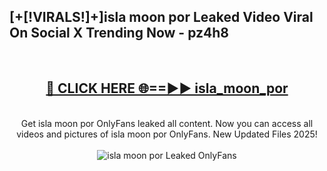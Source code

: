 <h2>[+[!VIRALS!]+]isla moon por Leaked Video Viral On Social X Trending Now - pz4h8</h2>
<br>
<div align="center">
<h2><a href="https://libra.edu.pl?isla_moon_por" rel="nofollow">🔴 CLICK HERE 🌐==►► isla_moon_por</a></h2>
<br>
Get isla moon por OnlyFans leaked all content. Now you can access all videos and pictures of isla moon por OnlyFans. New Updated Files 2025!
<br>
<br>
<a href="https://libra.edu.pl?isla_moon_por" rel="nofollow" data-target="animated-image.originalLink"><img src="https://i.ibb.co.com/WyWwxjT/player-gif2.gif" alt="isla moon por Leaked OnlyFans" style="max-width: 100%; display: inline-block;" data-target="animated-image.originalImage"></a>
</div>
<br>